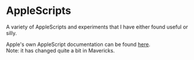 AppleScripts
============

A variety of AppleScripts and experiments that I have either found useful or silly.

Apple's own AppleScript documentation can be found <a href="https://developer.apple.com/library/mac/documentation/applescript/conceptual/applescriptlangguide/introduction/ASLR_intro.html">here</a>.
<br>
Note: it has changed quite a bit in Mavericks.
